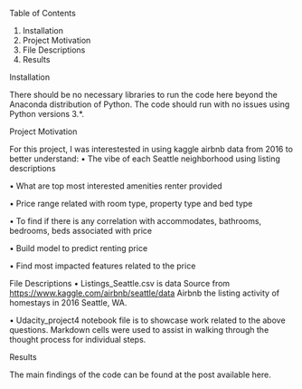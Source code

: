 Table of Contents
1.	Installation
2.	Project Motivation
3.	File Descriptions
4.	Results

Installation

There should be no necessary libraries to run the code here beyond the Anaconda distribution of Python. The code should run with no issues using Python versions 3.*.

Project Motivation

For this project, I was interestested in using kaggle airbnb data from 2016 to better understand:
•	The vibe of each Seattle neighborhood using listing descriptions

•	What are top most interested amenities renter provided

•	Price range related with room type, property type and bed type

•	To find if there is any correlation with accommodates, bathrooms, bedrooms, beds associated with price

•	Build model to predict renting price

•	Find most impacted features related to the price

File Descriptions
•	Listings_Seattle.csv is data Source  from https://www.kaggle.com/airbnb/seattle/data Airbnb the listing activity of homestays in 2016 Seattle, WA.  

•	Udacity_project4 notebook file is to showcase work related to the above questions.  Markdown cells were used to assist in walking through the thought process for individual steps.

Results

The main findings of the code can be found at the post available here.
